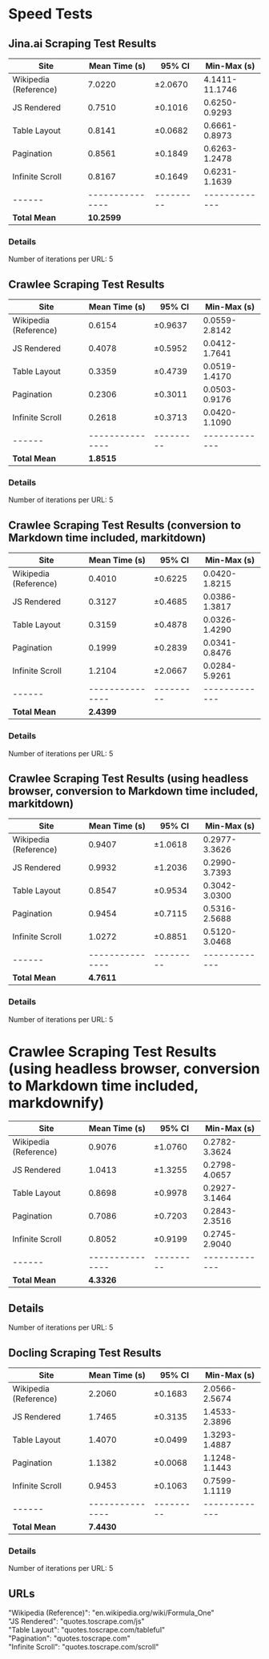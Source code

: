# Speed Tests

## Jina.ai Scraping Test Results

| Site | Mean Time (s) | 95% CI | Min-Max (s) |
|------|---------------|---------|-------------|
| Wikipedia (Reference) | 7.0220 | ±2.0670 | 4.1411-11.1746 |
| JS Rendered | 0.7510 | ±0.1016 | 0.6250-0.9293 |
| Table Layout | 0.8141 | ±0.0682 | 0.6661-0.8973 |
| Pagination | 0.8561 | ±0.1849 | 0.6263-1.2478 |
| Infinite Scroll | 0.8167 | ±0.1649 | 0.6231-1.1639 |
|------|---------------|---------|-------------|
| **Total Mean** | **10.2599** | | |

### Details
Number of iterations per URL: 5

## Crawlee Scraping Test Results

| Site | Mean Time (s) | 95% CI | Min-Max (s) |
|------|---------------|---------|-------------|
| Wikipedia (Reference) | 0.6154 | ±0.9637 | 0.0559-2.8142 |
| JS Rendered | 0.4078 | ±0.5952 | 0.0412-1.7641 |
| Table Layout | 0.3359 | ±0.4739 | 0.0519-1.4170 |
| Pagination | 0.2306 | ±0.3011 | 0.0503-0.9176 |
| Infinite Scroll | 0.2618 | ±0.3713 | 0.0420-1.1090 |
|------|---------------|---------|-------------|
| **Total Mean** | **1.8515** | | |

### Details
Number of iterations per URL: 5

## Crawlee Scraping Test Results (conversion to Markdown time included, markitdown)

| Site | Mean Time (s) | 95% CI | Min-Max (s) |
|------|---------------|---------|-------------|
| Wikipedia (Reference) | 0.4010 | ±0.6225 | 0.0420-1.8215 |
| JS Rendered | 0.3127 | ±0.4685 | 0.0386-1.3817 |
| Table Layout | 0.3159 | ±0.4878 | 0.0326-1.4290 |
| Pagination | 0.1999 | ±0.2839 | 0.0341-0.8476 |
| Infinite Scroll | 1.2104 | ±2.0667 | 0.0284-5.9261 |
|------|---------------|---------|-------------|
| **Total Mean** | **2.4399** | | |

### Details
Number of iterations per URL: 5


## Crawlee Scraping Test Results (using headless browser, conversion to Markdown time included, markitdown)

| Site | Mean Time (s) | 95% CI | Min-Max (s) |
|------|---------------|---------|-------------|
| Wikipedia (Reference) | 0.9407 | ±1.0618 | 0.2977-3.3626 |
| JS Rendered | 0.9932 | ±1.2036 | 0.2990-3.7393 |
| Table Layout | 0.8547 | ±0.9534 | 0.3042-3.0300 |
| Pagination | 0.9454 | ±0.7115 | 0.5316-2.5688 |
| Infinite Scroll | 1.0272 | ±0.8851 | 0.5120-3.0468 |
|------|---------------|---------|-------------|
| **Total Mean** | **4.7611** | | |

### Details
Number of iterations per URL: 5

# Crawlee Scraping Test Results (using headless browser, conversion to Markdown time included, markdownify)

| Site | Mean Time (s) | 95% CI | Min-Max (s) |
|------|---------------|---------|-------------|
| Wikipedia (Reference) | 0.9076 | ±1.0760 | 0.2782-3.3624 |
| JS Rendered | 1.0413 | ±1.3255 | 0.2798-4.0657 |
| Table Layout | 0.8698 | ±0.9978 | 0.2927-3.1464 |
| Pagination | 0.7086 | ±0.7203 | 0.2843-2.3516 |
| Infinite Scroll | 0.8052 | ±0.9199 | 0.2745-2.9040 |
|------|---------------|---------|-------------|
| **Total Mean** | **4.3326** | | |

## Details
Number of iterations per URL: 5



## Docling Scraping Test Results

| Site | Mean Time (s) | 95% CI | Min-Max (s) |
|------|---------------|---------|-------------|
| Wikipedia (Reference) | 2.2060 | ±0.1683 | 2.0566-2.5674 |
| JS Rendered | 1.7465 | ±0.3135 | 1.4533-2.3896 |
| Table Layout | 1.4070 | ±0.0499 | 1.3293-1.4887 |
| Pagination | 1.1382 | ±0.0068 | 1.1248-1.1443 |
| Infinite Scroll | 0.9453 | ±0.1063 | 0.7599-1.1119 |
|------|---------------|---------|-------------|
| **Total Mean** | **7.4430** | | |

### Details
Number of iterations per URL: 5

## URLs
"Wikipedia (Reference)": "en.wikipedia.org/wiki/Formula_One" \
"JS Rendered": "quotes.toscrape.com/js" \
"Table Layout": "quotes.toscrape.com/tableful" \
"Pagination": "quotes.toscrape.com" \
"Infinite Scroll": "quotes.toscrape.com/scroll"
